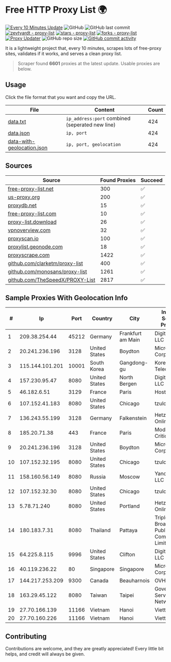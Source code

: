 
# Free HTTP Proxy List 🌍

[![Every 10 Minutes Update](https://github.com/mertguvencli/http-proxy-list/actions/workflows/main.yml/badge.svg?branch=main)](https://github.com/mertguvencli/http-proxy-list/actions/workflows/main.yml)
![GitHub](https://img.shields.io/github/license/mertguvencli/http-proxy-list)
![GitHub last commit](https://img.shields.io/github/last-commit/mertguvencli/http-proxy-list)
[![zevtyardt - proxy-list](https://img.shields.io/static/v1?label=zevtyardt&message=proxy-list&color=blue&logo=github)](https://github.com/zevtyardt/proxy-list "Go to GitHub repo")
[![stars - proxy-list](https://img.shields.io/github/stars/zevtyardt/proxy-list?style=social)](https://github.com/zevtyardt/proxy-list)
[![forks - proxy-list](https://img.shields.io/github/forks/zevtyardt/proxy-list?style=social)](https://github.com/zevtyardt/proxy-list)
[![Proxy Updater](https://github.com/zevtyardt/proxy-list/workflows/Proxy%20Updater/badge.svg)](https://github.com/zevtyardt/proxy-list/actions?query=workflow:"Proxy+Updater")
![GitHub repo size](https://img.shields.io/github/repo-size/zevtyardt/proxy-list)
[![GitHub commit activity](https://img.shields.io/github/commit-activity/m/zevtyardt/proxy-list?logo=commits)](https://github.com/zevtyardt/proxy-list/commits/main)

It is a lightweight project that, every 10 minutes, scrapes lots of free-proxy sites, validates if it works, and serves a clean proxy list.

> Scraper found **6601** proxies at the latest update. Usable proxies are below.

## Usage

Click the file format that you want and copy the URL.

|File|Content|Count|
|----|-------|-----|
|[data.txt](https://raw.githubusercontent.com/mertguvencli/http-proxy-list/main/proxy-list/data.txt)|`ip_address:port` combined (seperated new line)|424|
|[data.json](https://raw.githubusercontent.com/mertguvencli/http-proxy-list/main/proxy-list/data.json)|`ip, port`|424|
|[data-with-geolocation.json](https://raw.githubusercontent.com/mertguvencli/http-proxy-list/main/proxy-list/data-with-geolocation.json)|`ip, port, geolocation`|424|

## Sources

|Source|Found Proxies|Succeed|
|------|-------------|-------|
|[free-proxy-list.net](https://free-proxy-list.net)|300|✅|
|[us-proxy.org](https://www.us-proxy.org)|200|✅|
|[proxydb.net](http://proxydb.net)|15|✅|
|[free-proxy-list.com](https://free-proxy-list.com/?page=&port=&type%5B%5D=http&type%5B%5D=https&up_time=0&search=Search)|10|✅|
|[proxy-list.download](https://www.proxy-list.download/HTTP)|26|✅|
|[vpnoverview.com](https://vpnoverview.com/privacy/anonymous-browsing/free-proxy-servers)|32|✅|
|[proxyscan.io](https://www.proxyscan.io)|100|✅|
|[proxylist.geonode.com](https://proxylist.geonode.com/api/proxy-list?limit=300&page=1&sort_by=lastChecked&sort_type=desc&protocols=http,https)|18|✅|
|[proxyscrape.com](https://api.proxyscrape.com/v2/?request=displayproxies&protocol=http&timeout=10000&country=all&ssl=all&anonymity=all)|1422|✅|
|[github.com/clarketm/proxy-list](https://raw.githubusercontent.com/clarketm/proxy-list/master/proxy-list-raw.txt)|400|✅|
|[github.com/monosans/proxy-list](https://raw.githubusercontent.com/monosans/proxy-list/main/proxies/http.txt)|1261|✅|
|[github.com/TheSpeedX/PROXY-List](https://raw.githubusercontent.com/TheSpeedX/PROXY-List/master/http.txt)|2817|✅|


## Sample Proxies With Geolocation Info

|#|Ip|Port|Country|City|Internet Service Provider|
|-|--|----|-------|----|-------------------------|
|1|209.38.254.44|45212|Germany|Frankfurt am Main|DigitalOcean, LLC|
|2|20.241.236.196|3128|United States|Boydton|Microsoft Corporation|
|3|115.144.101.201|10001|South Korea|Gangdong-gu|Korea Telecom|
|4|157.230.95.47|8080|United States|North Bergen|DigitalOcean, LLC|
|5|46.182.6.51|3129|France|Paris|Hosteur SAS|
|6|107.152.41.183|8080|United States|Chicago|tzulo, inc.|
|7|136.243.55.199|3128|Germany|Falkenstein|Hetzner Online GmbH|
|8|185.20.71.38|443|France|Paris|Mod Mission Critical LLC|
|9|20.241.236.196|3128|United States|Boydton|Microsoft Corporation|
|10|107.152.32.195|8080|United States|Chicago|tzulo, inc.|
|11|158.160.56.149|8080|Russia|Moscow|Yandex.Cloud LLC|
|12|107.152.32.30|8080|United States|Chicago|tzulo, inc.|
|13|5.78.71.240|8080|United States|Portland|Hetzner Online GmbH|
|14|180.183.7.31|8080|Thailand|Pattaya|Triple T Broadband Public Company Limited|
|15|64.225.8.115|9996|United States|Clifton|DigitalOcean, LLC|
|16|40.119.236.22|80|Singapore|Singapore|Microsoft Corporation|
|17|144.217.253.209|9300|Canada|Beauharnois|OVH SAS|
|18|163.29.45.122|8080|Taiwan|Taipei|Government Service Network|
|19|27.70.166.139|11166|Vietnam|Hanoi|Viettel Group|
|20|27.70.160.226|11166|Vietnam|Hanoi|Viettel Group|



## Contributing

Contributions are welcome, and they are greatly appreciated! Every
little bit helps, and credit will always be given.


